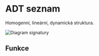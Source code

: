 # ADT seznam

Homogenní, lineární, dynamická struktura.

![Diagram signatury](https://image.prntscr.com/image/IkERapFHSfKQH-V7297XcA.png "Diagram signatury")

## Funkce
